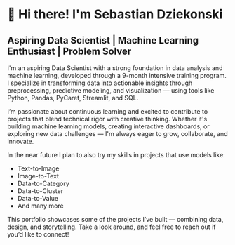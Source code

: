 # 👋 Hi there! I'm Sebastian Dziekonski

## Aspiring Data Scientist | Machine Learning Enthusiast | Problem Solver

I'm an aspiring Data Scientist with a strong foundation in data analysis and machine learning, developed through a 9-month intensive training program. I specialize in transforming data into actionable insights through preprocessing, predictive modeling, and visualization — using tools like Python, Pandas, PyCaret, Streamlit, and SQL.

I’m passionate about continuous learning and excited to contribute to projects that blend technical rigor with creative thinking. Whether it's building machine learning models, creating interactive dashboards, or exploring new data challenges — I'm always eager to grow, collaborate, and innovate.

In the near future I plan to also try my skills in projects that use models like:<br>
 - Text-to-Image<br>
 - Image-to-Text<br>
 - Data-to-Category<br>
 - Data-to-Cluster<br>
 - Data-to-Value<br>
 - And many more<br>

This portfolio showcases some of the projects I’ve built — combining data, design, and storytelling. Take a look around, and feel free to reach out if you’d like to connect!